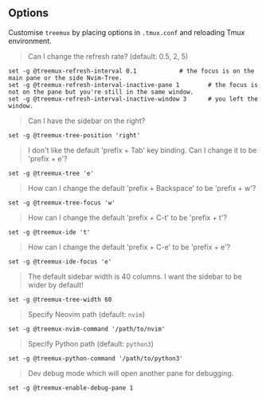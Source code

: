 ## Options

Customise `treemux` by placing options in `.tmux.conf` and reloading Tmux
environment.

> Can I change the refresh rate? (default: 0.5, 2, 5)

    set -g @treemux-refresh-interval 0.1			# the focus is on the main pane or the side Nvim-Tree.
    set -g @treemux-refresh-interval-inactive-pane 1		# the focus is not on the pane but you're still in the same window.
    set -g @treemux-refresh-interval-inactive-window 3		# you left the window.

> Can I have the sidebar on the right?

    set -g @treemux-tree-position 'right'

> I don't like the default 'prefix + Tab' key binding. Can I change it to be
'prefix + e'?

    set -g @treemux-tree 'e'

> How can I change the default 'prefix + Backspace' to be 'prefix + w'?

    set -g @treemux-tree-focus 'w'

> How can I change the default 'prefix + C-t' to be 'prefix + t'?

    set -g @treemux-ide 't'

> How can I change the default 'prefix + C-e' to be 'prefix + e'?

    set -g @treemux-ide-focus 'e'

> The default sidebar width is 40 columns. I want the sidebar to be wider by
default!

    set -g @treemux-tree-width 60

> Specify Neovim path (default: `nvim`)

    set -g @treemux-nvim-command '/path/to/nvim'

> Specify Python path (default: `python3`)

    set -g @treemux-python-command '/path/to/python3'

> Dev debug mode which will open another pane for debugging.

    set -g @treemux-enable-debug-pane 1
